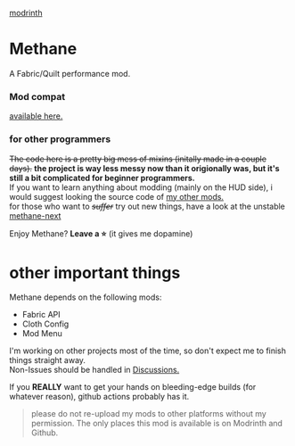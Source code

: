 [modrinth](https://modrinth.com/mod/methane)

# Methane
A Fabric/Quilt performance mod.

### Mod compat
[available here.](https://github.com/AnOpenSauceDev/Methane-mod/blob/master/Compatability.md)

### for other programmers
~~The code here is a pretty big mess of mixins (initally made in a couple days).~~ **the project is way less messy now than it origionally was, but it's still a bit complicated for beginner programmers.** <br>
If you want to learn anything about modding (mainly on the HUD side), i would suggest looking the source code of [my other mods.](https://github.com/stars/AnOpenSauceDev/lists/my-mods) <br>
for those who want to _~~suffer~~_ try out new things, have a look at the unstable [methane-next](https://github.com/AnOpenSauceDev/Methane-mod/tree/methane-next)

Enjoy Methane? **Leave a ⭐** (it gives me dopamine)

# other important things
Methane depends on the following mods: 
- Fabric API 
- Cloth Config
- Mod Menu

I'm working on other projects most of the time, so don't expect me to finish things straight away. <br>
Non-Issues should be handled in [Discussions.](https://github.com/AnOpenSauceDev/Methane-mod/discussions) <br>

If you **REALLY** want to get your hands on bleeding-edge builds (for whatever reason), github actions probably has it.

> please do not re-upload my mods to other platforms without my permission. The only places this mod is available is on Modrinth and Github. 

